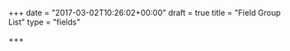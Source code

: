 +++
date = "2017-03-02T10:26:02+00:00"
draft = true
title = "Field Group List"
type = "fields"

+++
